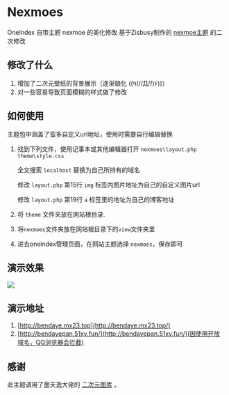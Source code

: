 # Nexmoes
OneIndex 自带主题 nexmoe 的美化修改 基于Zisbusy制作的 [nexmoe主题](https://github.com/Zisbusy/OneIndex-theme) 的二次修改

## 修改了什么

1. 增加了二次元壁纸的背景展示（逐渐娘化 ((٩(//̀Д/́/)۶))）
2. 对一些容易导致页面模糊的样式做了修改

## 如何使用

主题包中涵盖了蛮多自定义url地址，使用时需要自行编辑替换

1. 找到下列文件，使用记事本或其他编辑器打开
    `nexmoes\layout.php`
    `theme\style.css`

    全文搜索 `localhost` 替换为自己所持有的域名

    修改 `layout.php` 第15行 `img` 标签内图片地址为自己的自定义图片url

    修改 `layout.php` 第19行 `a` 标签里的地址为自己的博客地址
    
2. 将 `theme` 文件夹放在网站根目录.
3. 将`nexmoes`文件夹放在网站根目录下的`view`文件夹里
4. 进去oneindex管理页面，在网站主题选择 `nexmoes`，保存即可

## 演示效果
![](https://s1.ax1x.com/2020/04/07/G2dci8.png)
## 演示地址
1. [http://bendaye.mx23.top](http://bendaye.mx23.top/)
2. [http://bendayepan.51xy.fun/](http://bendayepan.51xy.fun/)(因使用开放域名，QQ浏览器会拦截)
## 感谢
此主题调用了墨天逸大佬的 [二次元图库](http://api.mtyqx.cn/) 。
